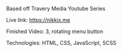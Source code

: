Based off Travery Media Youtube Series

Live link: https://nikkix.me

Finished Video: 3, rotating menu button

Technologies: HTML, CSS, JavaScript, SCSS

